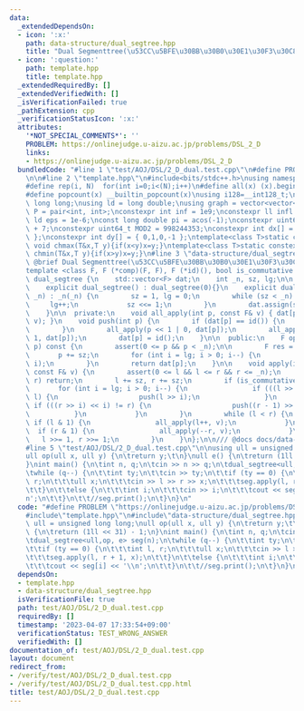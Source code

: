 ```yaml
---
data:
  _extendedDependsOn:
  - icon: ':x:'
    path: data-structure/dual_segtree.hpp
    title: "Dual Segmenttree(\u53CC\u5BFE\u30BB\u30B0\u30E1\u30F3\u30C8\u6728)"
  - icon: ':question:'
    path: template.hpp
    title: template.hpp
  _extendedRequiredBy: []
  _extendedVerifiedWith: []
  _isVerificationFailed: true
  _pathExtension: cpp
  _verificationStatusIcon: ':x:'
  attributes:
    '*NOT_SPECIAL_COMMENTS*': ''
    PROBLEM: https://onlinejudge.u-aizu.ac.jp/problems/DSL_2_D
    links:
    - https://onlinejudge.u-aizu.ac.jp/problems/DSL_2_D
  bundledCode: "#line 1 \"test/AOJ/DSL/2_D_dual.test.cpp\"\n#define PROBLEM \"https://onlinejudge.u-aizu.ac.jp/problems/DSL_2_D\"\
    \n\n#line 2 \"template.hpp\"\n#include<bits/stdc++.h>\nusing namespace std;\n\
    #define rep(i, N)  for(int i=0;i<(N);i++)\n#define all(x) (x).begin(),(x).end()\n\
    #define popcount(x) __builtin_popcount(x)\nusing i128=__int128_t;\nusing ll =\
    \ long long;\nusing ld = long double;\nusing graph = vector<vector<int>>;\nusing\
    \ P = pair<int, int>;\nconstexpr int inf = 1e9;\nconstexpr ll infl = 1e18;\nconstexpr\
    \ ld eps = 1e-6;\nconst long double pi = acos(-1);\nconstexpr uint64_t MOD = 1e9\
    \ + 7;\nconstexpr uint64_t MOD2 = 998244353;\nconstexpr int dx[] = { 1,0,-1,0\
    \ };\nconstexpr int dy[] = { 0,1,0,-1 };\ntemplate<class T>static constexpr inline\
    \ void chmax(T&x,T y){if(x<y)x=y;}\ntemplate<class T>static constexpr inline void\
    \ chmin(T&x,T y){if(x>y)x=y;}\n#line 3 \"data-structure/dual_segtree.hpp\"\n///\
    \ @brief Dual Segmenttree(\u53CC\u5BFE\u30BB\u30B0\u30E1\u30F3\u30C8\u6728)\n\
    template <class F, F (*comp)(F, F), F (*id)(), bool is_commutative = true>\nclass\
    \ dual_segtree {\n    std::vector<F> dat;\n    int _n, sz, lg;\n\n  public:\n\
    \    explicit dual_segtree() : dual_segtree(0){}\n    explicit dual_segtree(int\
    \ _n) : _n(_n) {\n        sz = 1, lg = 0;\n        while (sz < _n) {\n       \
    \     lg++;\n            sz <<= 1;\n        }\n        dat.assign(sz << 1, id());\n\
    \    }\n\n  private:\n    void all_apply(int p, const F& v) { dat[p] = comp(dat[p],\
    \ v); }\n    void push(int p) {\n        if (dat[p] == id()) {\n            return;\n\
    \        }\n        all_apply(p << 1 | 0, dat[p]);\n        all_apply(p << 1 |\
    \ 1, dat[p]);\n        dat[p] = id();\n    }\n\n  public:\n    F operator[](int\
    \ p) const {\n        assert(0 <= p && p < _n);\n\n        F res = id();\n\n \
    \       p += sz;\n        for (int i = lg; i > 0; i--) {\n            push(p >>\
    \ i);\n        }\n        return dat[p];\n    }\n\n    void apply(int l, int r,\
    \ const F& v) {\n        assert(0 <= l && l <= r && r <= _n);\n        if (l ==\
    \ r) return;\n        l += sz, r += sz;\n        if (is_commutative) {\n     \
    \       for (int i = lg; i > 0; i--) {\n                if (((l >> i) << i) !=\
    \ l) {\n                    push(l >> i);\n                }\n               \
    \ if (((r >> i) << i) != r) {\n                    push((r - 1) >> i);\n     \
    \           }\n            }\n        }\n        while (l < r) {\n           \
    \ if (l & 1) {\n                all_apply(l++, v);\n            }\n          \
    \  if (r & 1) {\n                all_apply(--r, v);\n            }\n         \
    \   l >>= 1, r >>= 1;\n        }\n    }\n};\n\n/// @docs docs/data-structure/dual_segtree.md\n\
    #line 5 \"test/AOJ/DSL/2_D_dual.test.cpp\"\n\nusing ull = unsigned long long;\n\
    ull op(ull x, ull y) {\n\treturn y;\t\n}\null e() {\n\treturn (1ll << 31) - 1;\n\
    }\nint main() {\n\tint n, q;\n\tcin >> n >> q;\n\tdual_segtree<ull,op, e> seg(n);\n\
    \twhile (q--) {\n\t\tint ty;\n\t\tcin >> ty;\n\t\tif (ty == 0) {\n\t\t\tint l,\
    \ r;\n\t\t\tull x;\n\t\t\tcin >> l >> r >> x;\n\t\t\tseg.apply(l, r + 1, x);\n\
    \t\t}\n\t\telse {\n\t\t\tint i;\n\t\t\tcin >> i;\n\t\t\tcout << seg[i] << '\\\
    n';\n\t\t}\n\t\t//seg.print();\n\t}\n}\n"
  code: "#define PROBLEM \"https://onlinejudge.u-aizu.ac.jp/problems/DSL_2_D\"\n\n\
    #include\"template.hpp\"\n#include\"data-structure/dual_segtree.hpp\"\n\nusing\
    \ ull = unsigned long long;\null op(ull x, ull y) {\n\treturn y;\t\n}\null e()\
    \ {\n\treturn (1ll << 31) - 1;\n}\nint main() {\n\tint n, q;\n\tcin >> n >> q;\n\
    \tdual_segtree<ull,op, e> seg(n);\n\twhile (q--) {\n\t\tint ty;\n\t\tcin >> ty;\n\
    \t\tif (ty == 0) {\n\t\t\tint l, r;\n\t\t\tull x;\n\t\t\tcin >> l >> r >> x;\n\
    \t\t\tseg.apply(l, r + 1, x);\n\t\t}\n\t\telse {\n\t\t\tint i;\n\t\t\tcin >> i;\n\
    \t\t\tcout << seg[i] << '\\n';\n\t\t}\n\t\t//seg.print();\n\t}\n}\n"
  dependsOn:
  - template.hpp
  - data-structure/dual_segtree.hpp
  isVerificationFile: true
  path: test/AOJ/DSL/2_D_dual.test.cpp
  requiredBy: []
  timestamp: '2023-04-07 17:33:54+09:00'
  verificationStatus: TEST_WRONG_ANSWER
  verifiedWith: []
documentation_of: test/AOJ/DSL/2_D_dual.test.cpp
layout: document
redirect_from:
- /verify/test/AOJ/DSL/2_D_dual.test.cpp
- /verify/test/AOJ/DSL/2_D_dual.test.cpp.html
title: test/AOJ/DSL/2_D_dual.test.cpp
---
```

